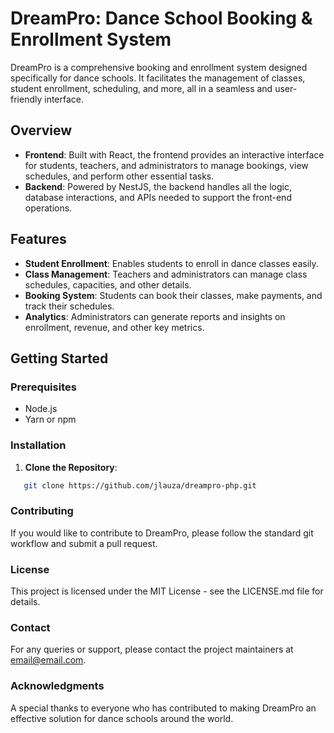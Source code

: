 # DreamPro: Dance School Booking & Enrollment System

DreamPro is a comprehensive booking and enrollment system designed specifically for dance schools. It facilitates the management of classes, student enrollment, scheduling, and more, all in a seamless and user-friendly interface.

## Overview

- **Frontend**: Built with React, the frontend provides an interactive interface for students, teachers, and administrators to manage bookings, view schedules, and perform other essential tasks.
- **Backend**: Powered by NestJS, the backend handles all the logic, database interactions, and APIs needed to support the front-end operations.

## Features

- **Student Enrollment**: Enables students to enroll in dance classes easily.
- **Class Management**: Teachers and administrators can manage class schedules, capacities, and other details.
- **Booking System**: Students can book their classes, make payments, and track their schedules.
- **Analytics**: Administrators can generate reports and insights on enrollment, revenue, and other key metrics.

## Getting Started

### Prerequisites

- Node.js
- Yarn or npm

### Installation

1. **Clone the Repository**:

```bash
   git clone https://github.com/jlauza/dreampro-php.git
```


### Contributing

If you would like to contribute to DreamPro, please follow the standard git workflow and submit a pull request.

### License

This project is licensed under the MIT License - see the LICENSE.md file for details.

### Contact

For any queries or support, please contact the project maintainers at email@email.com.

### Acknowledgments

A special thanks to everyone who has contributed to making DreamPro an effective solution for dance schools around the world.
